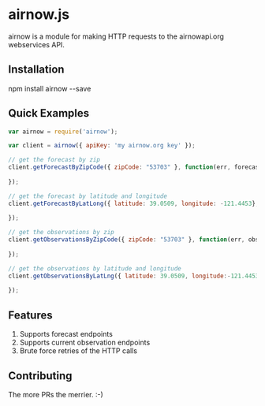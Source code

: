 # airnow.js

airnow is a module for making HTTP requests to the airnowapi.org webservices API.

## Installation

npm install airnow --save

## Quick Examples

```javascript
var airnow = require('airnow');

var client = airnow({ apiKey: 'my airnow.org key' });

// get the forecast by zip
client.getForecastByZipCode({ zipCode: "53703" }, function(err, forecast){
	
});

// get the forecast by latitude and longitude
client.getForecastByLatLong({ latitude: 39.0509, longitude: -121.4453}, function(err, forecast){
	
});

// get the observations by zip
client.getObservationsByZipCode({ zipCode: "53703" }, function(err, observations){
	
});

// get the observations by latitude and longitude
client.getObservationsByLatLng({ latitude: 39.0509, longitude:-121.4453 }, function(err, observations){
	
});
```

## Features

1. Supports forecast endpoints
2. Supports current observation endpoints
3. Brute force retries of the HTTP calls

## Contributing

The more PRs the merrier. :-)